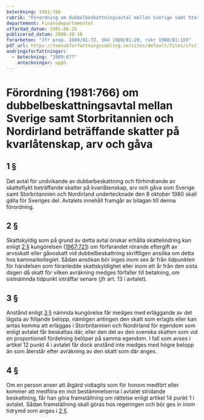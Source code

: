 ```yaml
---
beteckning: 1981:766
rubrik: "Förordning om dubbelbeskattningsavtal mellan Sverige samt Storbritannien och Nordirland beträffande skatter på kvarlåtenskap, arv och gåva"
departement: Finansdepartementet
utfardad_datum: 1981-06-25
publicerad_datum: 2008-10-10
forarbeten: "Jfr prop. 1980/81:72, SkU 1980/81:20, rskr 1980/81:159"
pdf_url: https://svenskforfattningssamling.se/sites/default/files/sfs/1981-06/SFS1981-766.pdf
andringsforfattningar:
  - beteckning: "1989:677"
    anteckningar: upph.
---
```


# Förordning (1981:766) om dubbelbeskattningsavtal mellan Sverige samt Storbritannien och Nordirland beträffande skatter på kvarlåtenskap, arv och gåva

## 1 §

Det avtal för undvikande av dubbelbeskattning och förhindrande av skatteflykt beträffande skatter på kvarlåtenskap, arv och gåva som Sverige samt Storbritannien och Nordirland undertecknade den 8 oktober 1980 skall gälla för Sveriges del. Avtalets innehåll framgår av bilagan till denna förordning.

## 2 §

Skattskyldig som på grund av detta avtal önskar erhålla skattelindring kan enligt [2 §](#2) kungörelsen ([1967:721](https://selex.se/eli/sfs/1967/721)) om förfarandet rörande eftergift av arvsskatt eller gåvoskatt vid dubbelbeskattning skriftligen ansöka om detta hos kammarkollegiet. Sådan ansökan bör inges inom sex år från tidpunkten för händelsen som föranledde skattskyldighet eller inom ett år från den sista dagen då skatt för vilken avräkning medges förfaller till betalning, om sistnämnda tidpunkt inträffar senare (jfr art. 13 i avtalet).

## 3 §

Anstånd enligt [3 §](#3) nämnda kungörelse får medges med erläggande av det lägsta av följande belopp, nämligen antingen den skatt som erlagts eller kan antas komma att erläggas i Storbritannien och Nordirland för egendom som enligt avtalet får beskattas där, eller den del av den svenska skatten som vid en proportionell fördelning belöper på samma egendom. I fall som avses i artikel 12 punkt 4 i avtalet får dock anstånd inte medges med högre belopp än som återstår efter avräkning av den skatt som där anges.

## 4 §

Om en person anser att åtgärd vidtagits som för honom medfört eller kommer att medföra en mot bestämmelserna i avtalet stridande beskattning, får han göra framställning om rättelse enligt artikel 14 punkt 1 i avtalet. Sådan framställning skall göras hos regeringen och bör ges in inom tidrymd som anges i [2 §](#2).